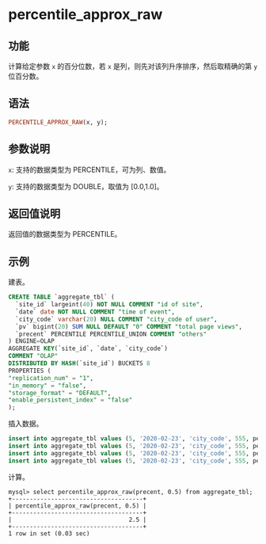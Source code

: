 # percentile_approx_raw

## 功能

计算给定参数 `x` 的百分位数，若 `x` 是列，则先对该列升序排序，然后取精确的第 `y` 位百分数。

## 语法

```Haskell
PERCENTILE_APPROX_RAW(x, y);
```

## 参数说明

`x`: 支持的数据类型为 PERCENTILE，可为列、数值。

`y`: 支持的数据类型为 DOUBLE，取值为 [0.0,1.0]。

## 返回值说明

返回值的数据类型为 PERCENTILE。

## 示例

建表。

  ```sql
  CREATE TABLE `aggregate_tbl` (
    `site_id` largeint(40) NOT NULL COMMENT "id of site",
    `date` date NOT NULL COMMENT "time of event",
    `city_code` varchar(20) NULL COMMENT "city_code of user",
    `pv` bigint(20) SUM NULL DEFAULT "0" COMMENT "total page views",
    `precent` PERCENTILE PERCENTILE_UNION COMMENT "others"
  ) ENGINE=OLAP
  AGGREGATE KEY(`site_id`, `date`, `city_code`)
  COMMENT "OLAP"
  DISTRIBUTED BY HASH(`site_id`) BUCKETS 8
  PROPERTIES (
  "replication_num" = "1",
  "in_memory" = "false",
  "storage_format" = "DEFAULT",
  "enable_persistent_index" = "false"
  );
  ```

插入数据。

  ```sql
  insert into aggregate_tbl values (5, '2020-02-23', 'city_code', 555, percentile_hash(1));
  insert into aggregate_tbl values (5, '2020-02-23', 'city_code', 555, percentile_hash(2));
  insert into aggregate_tbl values (5, '2020-02-23', 'city_code', 555, percentile_hash(3));
  insert into aggregate_tbl values (5, '2020-02-23', 'city_code', 555, percentile_hash(4));
  ```

计算。

  ```Plain Text
  mysql> select percentile_approx_raw(precent, 0.5) from aggregate_tbl;
  +-------------------------------------+
  | percentile_approx_raw(precent, 0.5) |
  +-------------------------------------+
  |                                 2.5 |
  +-------------------------------------+
  1 row in set (0.03 sec)
  ```
